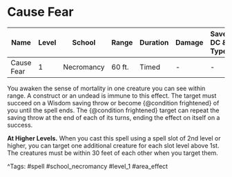 # Cause Fear

| Name | Level | School | Range | Duration | Damage | Save DC & Type |
|------|-------|--------|-------|----------|--------|----------------|
| Cause Fear | 1 | Necromancy | 60 ft. | Timed | - | - |

You awaken the sense of mortality in one creature you can see within range. A construct or an undead is immune to this effect. The target must succeed on a Wisdom saving throw or become {@condition frightened} of you until the spell ends. The {@condition frightened} target can repeat the saving throw at the end of each of its turns, ending the effect on itself on a success.

**At Higher Levels.** When you cast this spell using a spell slot of 2nd level or higher, you can target one additional creature for each slot level above 1st. The creatures must be within 30 feet of each other when you target them.

^Tags: #spell #school_necromancy #level_1 #area_effect